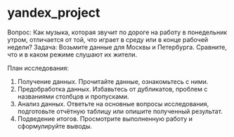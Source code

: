 # yandex_project

Вопрос: Как музыка, которая звучит по дороге на работу в понедельник утром, отличается от той, что играет в среду или в конце рабочей недели? 
Задача: Возьмите данные для Москвы и Петербурга. Сравните, что и в каком режиме слушают их жители.

План исследования:
1) Получение данных. Прочитайте данные, ознакомьтесь с ними.
2) Предобработка данных. Избавьтесь от дубликатов, проблем с названиями столбцов и пропусками.
3) Анализ данных. Ответьте на основные вопросы исследования, подготовьте отчётную таблицу или опишите полученный результат.
4) Подведение итогов. Просмотрите выполненную работу и сформулируйте выводы.

